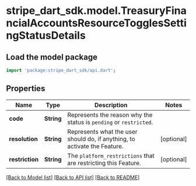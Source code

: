 # stripe_dart_sdk.model.TreasuryFinancialAccountsResourceTogglesSettingStatusDetails

## Load the model package
```dart
import 'package:stripe_dart_sdk/api.dart';
```

## Properties
Name | Type | Description | Notes
------------ | ------------- | ------------- | -------------
**code** | **String** | Represents the reason why the status is `pending` or `restricted`. | 
**resolution** | **String** | Represents what the user should do, if anything, to activate the Feature. | [optional] 
**restriction** | **String** | The `platform_restrictions` that are restricting this Feature. | [optional] 

[[Back to Model list]](../README.md#documentation-for-models) [[Back to API list]](../README.md#documentation-for-api-endpoints) [[Back to README]](../README.md)


